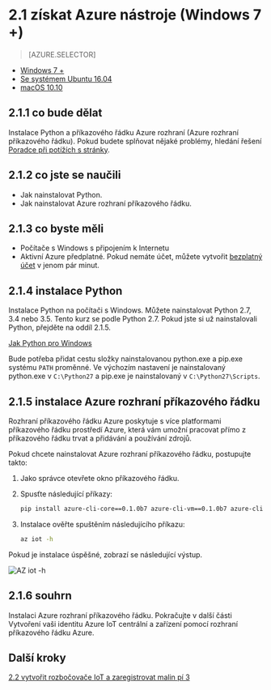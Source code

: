 <properties
 pageTitle="Získání Azure nástroje (Windows 7 +) | Microsoft Azure"
 description="Nainstalujte Python a rozhraní Azure příkazového řádku (Azure rozhraní příkazového řádku) v systému Windows 7 a novějších verzích."
 services="iot-hub"
 documentationCenter=""
 authors="shizn"
 manager="timlt"
 tags=""
 keywords=""/>

<tags
 ms.service="iot-hub"
 ms.devlang="multiple"
 ms.topic="article"
 ms.tgt_pltfrm="na"
 ms.workload="na"
 ms.date="10/21/2016"
 ms.author="xshi"/>

# <a name="21-get-azure-tools-windows-7-"></a>2.1 získat Azure nástroje (Windows 7 +)

> [AZURE.SELECTOR]
- [Windows 7 +](iot-hub-raspberry-pi-kit-node-lesson2-get-azure-tools-win32.md)
- [Se systémem Ubuntu 16.04](iot-hub-raspberry-pi-kit-node-lesson2-get-azure-tools-ubuntu.md)
- [macOS 10.10](iot-hub-raspberry-pi-kit-node-lesson2-get-azure-tools-mac.md)

## <a name="211-what-you-will-do"></a>2.1.1 co bude dělat

Instalace Python a příkazového řádku Azure rozhraní (Azure rozhraní příkazového řádku). Pokud budete splňovat nějaké problémy, hledání řešení [Poradce při potížích s stránky](iot-hub-raspberry-pi-kit-node-troubleshooting.md).

## <a name="212-what-you-will-learn"></a>2.1.2 co jste se naučili

- Jak nainstalovat Python.
- Jak nainstalovat Azure rozhraní příkazového řádku.

## <a name="213-what-you-need"></a>2.1.3 co byste měli

- Počítače s Windows s připojením k Internetu
- Aktivní Azure předplatné. Pokud nemáte účet, můžete vytvořit [bezplatný účet](https://azure.microsoft.com/free/) v jenom pár minut.

## <a name="214-install-python"></a>2.1.4 instalace Python

Instalace Python na počítači s Windows. Můžete nainstalovat Python 2.7, 3.4 nebo 3.5. Tento kurz se podle Python 2.7. Pokud jste si už nainstalovali Python, přejděte na oddíl 2.1.5.

[Jak Python pro Windows](https://www.python.org/downloads/)

Bude potřeba přidat cestu složky nainstalovanou python.exe a pip.exe systému `PATH` proměnné. Ve výchozím nastavení je nainstalovaný python.exe v `C:\Python27` a pip.exe je nainstalovaný v `C:\Python27\Scripts`.

## <a name="215-install-the-azure-cli"></a>2.1.5 instalace Azure rozhraní příkazového řádku

Rozhraní příkazového řádku Azure poskytuje s více platformami příkazového řádku prostředí Azure, která vám umožní pracovat přímo z příkazového řádku trvat a přidávání a používání zdrojů.

Pokud chcete nainstalovat Azure rozhraní příkazového řádku, postupujte takto:

1. Jako správce otevřete okno příkazového řádku.
2. Spusťte následující příkazy:

    ```bash
    pip install azure-cli-core==0.1.0b7 azure-cli-vm==0.1.0b7 azure-cli-storage==0.1.0b7 azure-cli-role==0.1.0b7 azure-cli-resource==0.1.0b7 azure-cli-profile==0.1.0b7 azure-cli-network==0.1.0b7 azure-cli-iot==0.1.0b7 azure-cli-feedback==0.1.0b7 azure-cli-configure==0.1.0b7 azure-cli-component==0.1.0b7 azure-cli==0.1.0b7
    ```
3. Instalace ověřte spuštěním následujícího příkazu:

    ```bash
    az iot -h
    ```

Pokud je instalace úspěšné, zobrazí se následující výstup.

![AZ iot -h](media/iot-hub-raspberry-pi-lessons/lesson2/az_iot_help_win.png)

## <a name="216-summary"></a>2.1.6 souhrn

Instalaci Azure rozhraní příkazového řádku. Pokračujte v další části Vytvoření vaši identitu Azure IoT centrální a zařízení pomocí rozhraní příkazového řádku Azure.

## <a name="next-steps"></a>Další kroky

[2.2 vytvořit rozbočovače IoT a zaregistrovat malin pí 3](iot-hub-raspberry-pi-kit-node-lesson2-prepare-azure-iot-hub.md)

